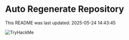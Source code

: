 # Auto Regenerate Repository

This README was last updated: 2025-05-24 14:43:45

 ![TryHackMe](https://tryhackme.com/badge/533634)